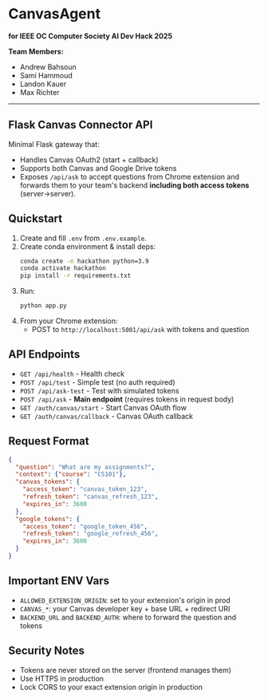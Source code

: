 # CanvasAgent

**for IEEE OC Computer Society AI Dev Hack 2025**

**Team Members:**
- Andrew Bahsoun
- Sami Hammoud  
- Landon Kauer
- Max Richter

---

## Flask Canvas Connector API

Minimal Flask gateway that:
- Handles Canvas OAuth2 (start + callback)
- Supports both Canvas and Google Drive tokens
- Exposes `/api/ask` to accept questions from Chrome extension and forwards
  them to your team's backend **including both access tokens** (server→server).

## Quickstart

1) Create and fill `.env` from `.env.example`.
2) Create conda environment & install deps:
   ```bash
   conda create -n hackathon python=3.9
   conda activate hackathon
   pip install -r requirements.txt
   ```
3) Run:
   ```bash
   python app.py
   ```
4) From your Chrome extension:
   - POST to `http://localhost:5001/api/ask` with tokens and question

## API Endpoints

- `GET /api/health` - Health check
- `POST /api/test` - Simple test (no auth required)
- `POST /api/ask-test` - Test with simulated tokens
- `POST /api/ask` - **Main endpoint** (requires tokens in request body)
- `GET /auth/canvas/start` - Start Canvas OAuth flow
- `GET /auth/canvas/callback` - Canvas OAuth callback

## Request Format

```json
{
  "question": "What are my assignments?",
  "context": {"course": "CS101"},
  "canvas_tokens": {
    "access_token": "canvas_token_123",
    "refresh_token": "canvas_refresh_123",
    "expires_in": 3600
  },
  "google_tokens": {
    "access_token": "google_token_456",
    "refresh_token": "google_refresh_456", 
    "expires_in": 3600
  }
}
```

## Important ENV Vars

- `ALLOWED_EXTENSION_ORIGIN`: set to your extension's origin in prod
- `CANVAS_*`: your Canvas developer key + base URL + redirect URI
- `BACKEND_URL` and `BACKEND_AUTH`: where to forward the question and tokens

## Security Notes

- Tokens are never stored on the server (frontend manages them)
- Use HTTPS in production
- Lock CORS to your exact extension origin in production